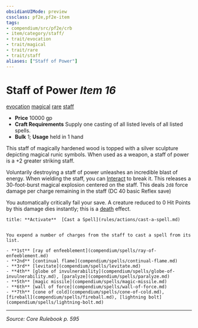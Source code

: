 ```yaml
---
obsidianUIMode: preview
cssclass: pf2e,pf2e-item
tags:
- compendium/src/pf2e/crb
- item/category/staff/
- trait/evocation
- trait/magical
- trait/rare
- trait/staff
aliases: ["Staff of Power"]
---
```

# Staff of Power *Item 16*  
[evocation](rules/traits/evocation.md "Evocation School Trait")  [magical](rules/traits/magical.md "Magical Item Trait")  [rare](rules/traits/rare.md "Rare Rarity Trait")  [staff](rules/traits/staff.md "Staff Item Trait")  

- **Price** 10000 gp
- **Craft Requirements** Supply one casting of all listed levels of all listed spells.
- **Bulk** 1; **Usage** held in 1 hand

This staff of magically hardened wood is topped with a silver sculpture depicting magical runic symbols. When used as a weapon, a staff of power is a +2 greater striking staff.

Voluntarily destroying a staff of power unleashes an incredible blast of energy. When wielding the staff, you can [Interact](rules/actions/interact.md) to break it. This releases a 30-foot-burst magical explosion centered on the staff. This deals `2d8` force damage per charge remaining in the staff (DC 40 basic Reflex save)

You automatically critically fail your save. A creature reduced to 0 Hit Points by this damage dies instantly; this is a [death](rules/traits/death.md "Death Effect Trait") effect.

```ad-embed-ability
title: **Activate**  [Cast a Spell](rules/actions/cast-a-spell.md)


You expend a number of charges from the staff to cast a spell from its list.

- **1st** [ray of enfeeblement](compendium/spells/ray-of-enfeeblement.md)
- **2nd** [continual flame](compendium/spells/continual-flame.md)
- **3rd** [levitate](compendium/spells/levitate.md)
- **4th** [globe of invulnerability](compendium/spells/globe-of-invulnerability.md), [paralyze](compendium/spells/paralyze.md)
- **5th** [magic missile](compendium/spells/magic-missile.md)
- **6th** [wall of force](compendium/spells/wall-of-force.md)
- **7th** [cone of cold](compendium/spells/cone-of-cold.md), [fireball](compendium/spells/fireball.md), [lightning bolt](compendium/spells/lightning-bolt.md)
```


---
*Source: Core Rulebook p. 595*